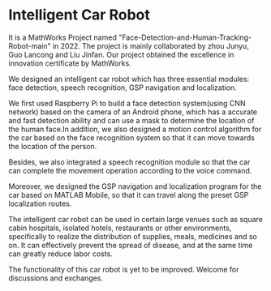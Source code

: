 # Intelligent Car Robot

It is a MathWorks Project named "Face-Detection-and-Human-Tracking-Robot-main" in 2022. The project is mainly collaborated by zhou Junyu, Guo Lancong and Liu Jinfan. Our project obtained the excellence in innovation certificate by MathWorks. 

We designed an intelligent car robot which has three essential modules: face detection, speech recognition, GSP navigation and localization.

We first used Raspberry Pi to build a face detection system(using CNN network) based on the camera of an Android phone, which has a accurate and fast detection ability and can use a mask to determine the location of the human face.In addition, we also designed a motion control algorithm for the car based on the face recognition system so that it can move towards the location of the person.

Besides, we also integrated a speech recognition module so that the car can complete the movement operation according to the voice command.

Moreover, we designed the GSP navigation and localization program for the car based on MATLAB Mobile, so that it can travel along the preset GSP localization routes.

The intelligent car robot can be used in certain large venues such as square cabin hospitals, isolated hotels, restaurants or other environments, specifically to realize the distribution of supplies, meals, medicines and so on. It can effectively prevent the spread of disease, and at the same time can greatly reduce labor costs.

The functionality of this car robot is yet to be improved. Welcome for discussions and exchanges.
